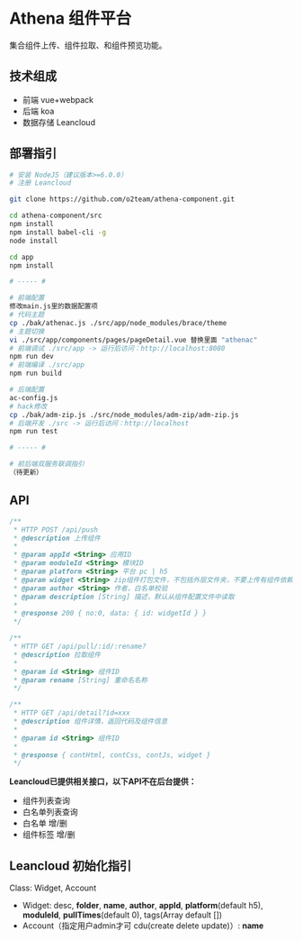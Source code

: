# Athena 组件平台

集合组件上传、组件拉取、和组件预览功能。

## 技术组成

- 前端 vue+webpack
- 后端 koa
- 数据存储 Leancloud

## 部署指引

``` bash
# 安装 NodeJS（建议版本>=6.0.0）
# 注册 Leancloud

git clone https://github.com/o2team/athena-component.git

cd athena-component/src
npm install
npm install babel-cli -g
node install

cd app
npm install

# ----- #

# 前端配置
修改main.js里的数据配置项
# 代码主题
cp ./bak/athenac.js ./src/app/node_modules/brace/theme
# 主题切换
vi ./src/app/components/pages/pageDetail.vue 替换里面 "athenac"
# 前端调试 ./src/app -> 运行后访问：http://localhost:8080
npm run dev
# 前端编译 ./src/app
npm run build

# 后端配置
ac-config.js
# hack修改
cp ./bak/adm-zip.js ./src/node_modules/adm-zip/adm-zip.js
# 后端开发 ./src -> 运行后访问：http://localhost
npm run test

# ----- #

# 前后端双服务联调指引
（待更新）
```

## API

``` javascript
/**
 * HTTP POST /api/push
 * @description 上传组件
 *
 * @param appId <String> 应用ID
 * @param moduleId <String> 模块ID
 * @param platform <String> 平台 pc | h5
 * @param widget <String> zip组件打包文件，不包括外层文件夹，不要上传有组件依赖的组件
 * @param author <String> 作者，白名单校验
 * @param description [String] 描述，默认从组件配置文件中读取
 * 
 * @response 200 { no:0, data: { id: widgetId } }
 */
```

``` javascript
/**
 * HTTP GET /api/pull/:id/:rename?
 * @description 拉取组件
 * 
 * @param id <String> 组件ID
 * @param rename [String] 重命名名称
 */
```

``` javascript
/**
 * HTTP GET /api/detail?id=xxx
 * @description 组件详情，返回代码及组件信息
 * 
 * @param id <String> 组件ID
 *
 * @response { contHtml, contCss, contJs, widget }
 */
```

**Leancloud已提供相关接口，以下API不在后台提供：**

- 组件列表查询
- 白名单列表查询
- 白名单 增/删
- 组件标签 增/删

## Leancloud 初始化指引

Class: Widget, Account

- Widget: desc, **folder**, **name**, **author**, **appId**, **platform**(default h5), **moduleId**, **pullTimes**(default 0), tags(Array default [])
- Account（指定用户admin才可 cdu(create delete update)）: **name**

